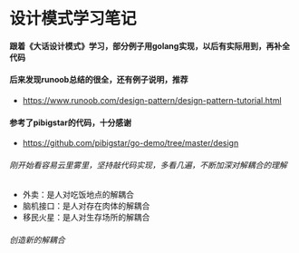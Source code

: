 # 设计模式学习笔记
#### 跟着《大话设计模式》学习，部分例子用golang实现，以后有实际用到，再补全代码
#### 后来发现runoob总结的很全，还有例子说明，推荐
- https://www.runoob.com/design-pattern/design-pattern-tutorial.html
#### 参考了pibigstar的代码，十分感谢
- https://github.com/pibigstar/go-demo/tree/master/design


###### 刚开始看容易云里雾里，坚持敲代码实现，多看几遍，不断加深对解耦合的理解
- 外卖：是人对吃饭地点的解耦合 
- 脑机接口：是人对存在肉体的解耦合
- 移民火星：是人对生存场所的解耦合
###### 创造新的解耦合